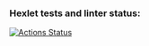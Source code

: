 ### Hexlet tests and linter status:
[![Actions Status](https://github.com/marlvy/python-project-lvl1/workflows/hexlet-check/badge.svg)](https://github.com/marlvy/python-project-lvl1/actions)